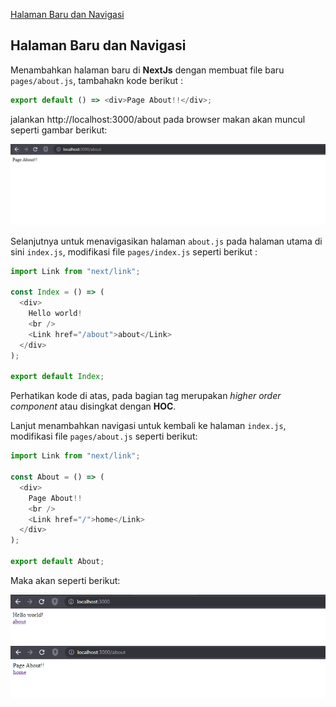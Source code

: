 [Halaman Baru dan Navigasi](../../#daftar-pembahasan)

## Halaman Baru dan Navigasi

Menambahkan halaman baru di **NextJs** dengan membuat file baru `pages/about.js`, tambahakn kode berikut :

```javascript
export default () => <div>Page About!!</div>;
```

jalankan http://localhost:3000/about pada browser makan akan muncul seperti gambar berikut:

![alt text](https://github.com/ferdyarrahman/belajar-nextjs/blob/main/doc-tutor/navigasi/image-1.png)

Selanjutnya untuk menavigasikan halaman `about.js` pada halaman utama di sini `index.js`, modifikasi file `pages/index.js` seperti berikut :

```javascript
import Link from "next/link";

const Index = () => (
  <div>
    Hello world!
    <br />
    <Link href="/about">about</Link>
  </div>
);

export default Index;
```

Perhatikan kode di atas, pada bagian tag <Link></link> merupakan _higher order component_ atau disingkat dengan **HOC**.

Lanjut menambahkan navigasi untuk kembali ke halaman `index.js`, modifikasi file `pages/about.js` seperti berikut:

```javascript
import Link from "next/link";

const About = () => (
  <div>
    Page About!!
    <br />
    <Link href="/">home</Link>
  </div>
);

export default About;
```

Maka akan seperti berikut:

![alt text](https://github.com/ferdyarrahman/belajar-nextjs/blob/main/doc-tutor/navigasi/image-2.png)
